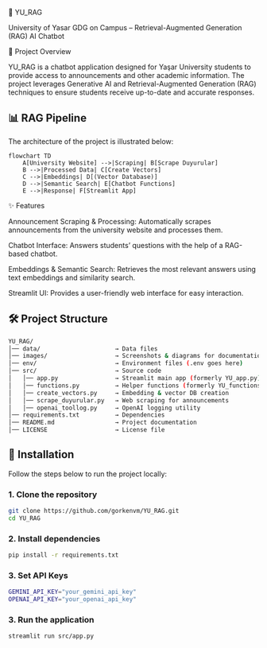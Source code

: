 📘 YU_RAG

University of Yasar GDG on Campus – Retrieval-Augmented Generation (RAG) AI Chatbot

📌 Project Overview

YU_RAG is a chatbot application designed for Yaşar University students to provide access to announcements and other academic information.
The project leverages Generative AI and Retrieval-Augmented Generation (RAG) techniques to ensure students receive up-to-date and accurate responses.


## 📊 RAG Pipeline

The architecture of the project is illustrated below:

```mermaid
flowchart TD
    A[University Website] -->|Scraping| B[Scrape Duyurular]
    B -->|Processed Data| C[Create Vectors]
    C -->|Embeddings| D[(Vector Database)]
    D -->|Semantic Search| E[Chatbot Functions]
    E -->|Response| F[Streamlit App]
```


✨ Features

Announcement Scraping & Processing: Automatically scrapes announcements from the university website and processes them.

Chatbot Interface: Answers students’ questions with the help of a RAG-based chatbot.

Embeddings & Semantic Search: Retrieves the most relevant answers using text embeddings and similarity search.

Streamlit UI: Provides a user-friendly web interface for easy interaction.

## 🛠️ Project Structure

```bash
YU_RAG/
│── data/                     → Data files
│── images/                   → Screenshots & diagrams for documentation
│── env/                      → Environment files (.env goes here)
│── src/                      → Source code
│   │── app.py                → Streamlit main app (formerly YU_app.py)
│   │── functions.py          → Helper functions (formerly YU_functions.py)
│   │── create_vectors.py     → Embedding & vector DB creation
│   │── scrape_duyurular.py   → Web scraping for announcements
│   │── openai_toollog.py     → OpenAI logging utility
│── requirements.txt          → Dependencies
│── README.md                 → Project documentation
│── LICENSE                   → License file
```

## 🚀 Installation

Follow the steps below to run the project locally:

### 1. Clone the repository
```bash
git clone https://github.com/gorkenvm/YU_RAG.git
cd YU_RAG
```

### 2. Install dependencies
```bash
pip install -r requirements.txt
```

### 3. Set API Keys
```bash
GEMINI_API_KEY="your_gemini_api_key"
OPENAI_API_KEY="your_openai_api_key"
```

### 3. Run the application
```bash
streamlit run src/app.py
```
